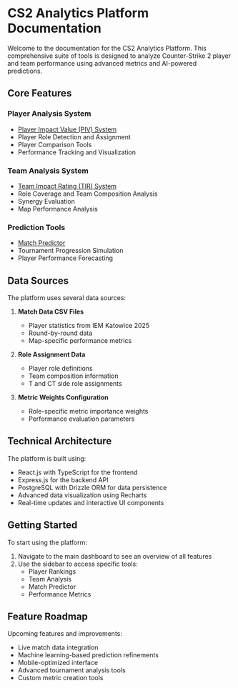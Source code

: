 # CS2 Analytics Platform Documentation

Welcome to the documentation for the CS2 Analytics Platform. This comprehensive suite of tools is designed to analyze Counter-Strike 2 player and team performance using advanced metrics and AI-powered predictions.

## Core Features

### Player Analysis System
- [Player Impact Value (PIV) System](player_impact_value.md)
- Player Role Detection and Assignment
- Player Comparison Tools
- Performance Tracking and Visualization

### Team Analysis System
- [Team Impact Rating (TIR) System](team_impact_rating.md)
- Role Coverage and Team Composition Analysis
- Synergy Evaluation
- Map Performance Analysis

### Prediction Tools
- [Match Predictor](match_predictor.md)
- Tournament Progression Simulation
- Player Performance Forecasting

## Data Sources

The platform uses several data sources:

1. **Match Data CSV Files**
   - Player statistics from IEM Katowice 2025
   - Round-by-round data
   - Map-specific performance metrics

2. **Role Assignment Data**
   - Player role definitions
   - Team composition information
   - T and CT side role assignments

3. **Metric Weights Configuration**
   - Role-specific metric importance weights
   - Performance evaluation parameters

## Technical Architecture

The platform is built using:

- React.js with TypeScript for the frontend
- Express.js for the backend API
- PostgreSQL with Drizzle ORM for data persistence
- Advanced data visualization using Recharts
- Real-time updates and interactive UI components

## Getting Started

To start using the platform:

1. Navigate to the main dashboard to see an overview of all features
2. Use the sidebar to access specific tools:
   - Player Rankings
   - Team Analysis
   - Match Predictor
   - Performance Metrics

## Feature Roadmap

Upcoming features and improvements:

- Live match data integration
- Machine learning-based prediction refinements
- Mobile-optimized interface
- Advanced tournament analysis tools
- Custom metric creation tools
